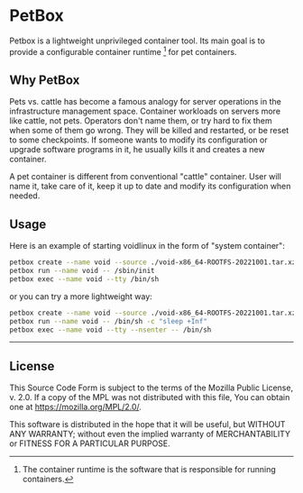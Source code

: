 PetBox
====

Petbox is a lightweight unprivileged container tool. Its main goal is to provide a configurable container runtime [^container_runtime] for pet containers.

Why PetBox
---

Pets vs. cattle has become a famous analogy for server operations in the infrastructure management space. Container workloads on servers more like cattle, not pets. Operators don't name them, or try hard to fix them when some of them go wrong. They will be killed and restarted, or be reset to some checkpoints. If someone wants to modify its configuration or upgrade software programs in it, he usually kills it and creates a new container.

A pet container is different from conventional "cattle" container. User will name it, take care of it, keep it up to date and modify its configuration when needed.

Usage
---

Here is an example of starting voidlinux in the form of "system container":

```bash
petbox create --name void --source ./void-x86_64-ROOTFS-20221001.tar.xz
petbox run --name void -- /sbin/init
petbox exec --name void --tty /bin/sh
```

or you can try a more lightweight way:

```bash
petbox create --name void --source ./void-x86_64-ROOTFS-20221001.tar.xz
petbox run --name void -- /bin/sh -c "sleep +Inf"
petbox exec --name void --tty --nsenter -- /bin/sh
```

---

License
---

This Source Code Form is subject to the terms of the Mozilla Public License, v. 2.0. If a copy of the MPL was not distributed with this file, You can obtain one at <https://mozilla.org/MPL/2.0/>.

This software is distributed in the hope that it will be useful, but WITHOUT ANY WARRANTY; without even the implied warranty of MERCHANTABILITY or FITNESS FOR A PARTICULAR PURPOSE.

[^container_runtime]: The container runtime is the software that is responsible for running containers.
